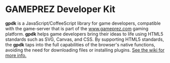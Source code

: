 # GAMEPREZ Developer Kit


**gpdk** is a JavaScript/CoffeeScript library for game developers, compatible with the game-server that is part of the www.gameprez.com gaming platform. 
**gpdk** helps game developers bring their ideas to life using HTML5 standards such as SVG, Canvas, and CSS. 
By supporting HTML5 standards, the **gpdk** taps into the full capabilities of the browser's native functions, avoiding the need for downloading files or installing plugins.
[See the wiki for more info.](https://github.com/gameprez/gpdk/wiki)